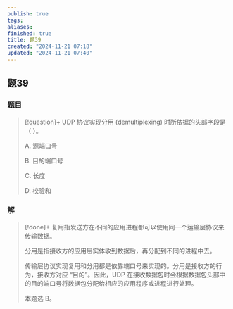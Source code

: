 ```yaml
---
publish: true
tags: 
aliases: 
finished: true
title: 题39
created: "2024-11-21 07:18"
updated: "2024-11-21 07:40"
---
```

## 题39
### 题目
> [!question]+
> UDP 协议实现分用 (demultiplexing) 时所依据的头部字段是（ ）。
> 
> A. 源端口号
> 
> B. 目的端口号
> 
> C. 长度
> 
> D. 校验和
### 解
> [!done]+
> 复用指发送方在不同的应用进程都可以使用同一个运输层协议来传输数据。
> 
> 分用是指接收方的应用层实体收到数据后，再分配到不同的进程中去。
> 
> 传输层协议实现复用和分用都是依靠端口号来实现的。分用是接收方的行为，接收方对应 “目的”。因此，UDP 在接收数据包时会根据数据包头部中的目的端口号将数据包分配给相应的应用程序或进程进行处理。
> 
> 本题选 B。